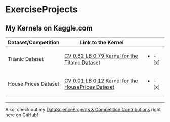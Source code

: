 # ExerciseProjects

## My Kernels on Kaggle.com
| Dataset/Competition | Link to the Kernel ||
|---|---|---|
| Titanic Dataset | [CV 0.82 LB 0.79 Kernel for the Titanic Dataset](https://www.kaggle.com/code/hendriknebel/cv-0-82-lb-0-79-kernel-for-the-titanic-dataset) | <ul><li>- [x] </li></ul> |
| House Prices Dataset | [CV 0.01 LB 0.12 Kernel for the HousePrices Dataset](https://www.kaggle.com/code/hendriknebel/cv-0-01-lb-0-12-kernel-for-the-houseprices-dataset) | <ul><li>- [x] </li></ul> |

---

Also, check out my [DataScienceProjects & Competition Contributions](https://github.com/hendriknebel/DataScienceProjects) right here on GitHub!
